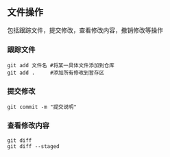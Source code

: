 ## 文件操作
包括跟踪文件，提交修改，查看修改内容，撤销修改等操作

### 跟踪文件
```git
git add 文件名 #将某一具体文件添加到仓库
git add .     #添加所有修改到暂存区
```

### 提交修改
```git
git commit -m "提交说明"
```

### 查看修改内容
```git
git diff
git diff --staged
```

